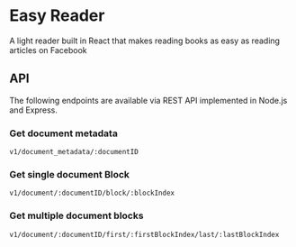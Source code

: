 # Easy Reader

A light reader built in React that makes reading books as easy as reading articles on Facebook

## API

The following endpoints are available via REST API implemented in Node.js and Express.

### Get document metadata
`v1/document_metadata/:documentID`

### Get single document Block
`v1/document/:documentID/block/:blockIndex`

### Get multiple document blocks
`v1/document/:documentID/first/:firstBlockIndex/last/:lastBlockIndex`